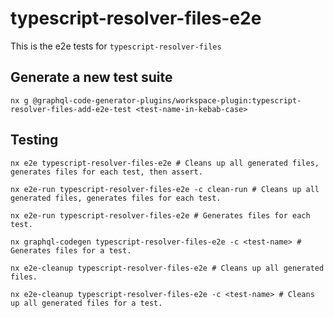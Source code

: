 # typescript-resolver-files-e2e

This is the e2e tests for `typescript-resolver-files`

## Generate a new test suite

```shell
nx g @graphql-code-generator-plugins/workspace-plugin:typescript-resolver-files-add-e2e-test <test-name-in-kebab-case>
```

## Testing

```shell
nx e2e typescript-resolver-files-e2e # Cleans up all generated files, generates files for each test, then assert.

nx e2e-run typescript-resolver-files-e2e -c clean-run # Cleans up all generated files, generates files for each test.

nx e2e-run typescript-resolver-files-e2e # Generates files for each test.

nx graphql-codegen typescript-resolver-files-e2e -c <test-name> # Generates files for a test.

nx e2e-cleanup typescript-resolver-files-e2e # Cleans up all generated files.

nx e2e-cleanup typescript-resolver-files-e2e -c <test-name> # Cleans up all generated files for a test.
```
